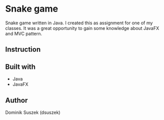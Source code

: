 # Snake game 

Snake game written in Java. I created this as assignment for one of my classes. 
It was a great opportunity to gain some knowledge about JavaFX and MVC pattern.

## Instruction

## Built with
* Java
* JavaFX

## Author 
Dominik Suszek (dsuszek)
